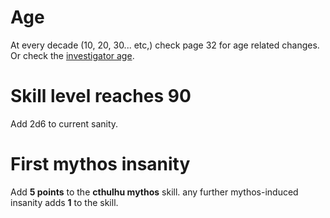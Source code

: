 <!-- TITLE: Investigator Character Progression -->
<!-- SUBTITLE: Game mechanics involving investigators. -->
# Age
At every decade (10, 20, 30... etc,) check page 32 for age related changes. Or check the [investigator age](/investigator-age).
# Skill level reaches 90
Add 2d6 to current sanity.
# First mythos insanity
Add **5 points** to the **cthulhu mythos** skill.
any further mythos-induced insanity adds **1** to the skill.